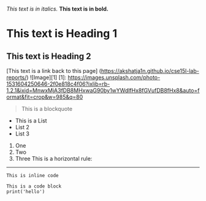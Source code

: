 *This text is in italics.*
**This text is in bold.**
# This text is Heading 1
## This text is Heading 2
[This text is a link back to this page] (https://akshatja1n.github.io/cse15l-lab-reports/)
![Image][1]
[1]: https://images.unsplash.com/photo-1531604250646-2f0e818c4f06?ixlib=rb-1.2.1&ixid=MnwxMjA3fDB8MHxwaG90by1wYWdlfHx8fGVufDB8fHx8&auto=format&fit=crop&w=985&q=80
> This is a blockquote
* This is a List
* List 2
* List 3
1. One
2. Two
3. Three
This is a horizontal rule:
---
`This is inline code`
```
This is a code block
print('hello')
```
